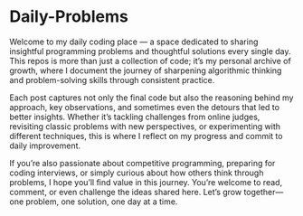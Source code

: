 # Daily-Problems
Welcome to my daily coding place — a space dedicated to sharing insightful programming problems and thoughtful solutions every single day. This repos is more than just a collection of code; it’s my personal archive of growth, where I document the journey of sharpening algorithmic thinking and problem-solving skills through consistent practice.

Each post captures not only the final code but also the reasoning behind my approach, key observations, and sometimes even the detours that led to better insights. Whether it’s tackling challenges from online judges, revisiting classic problems with new perspectives, or experimenting with different techniques, this is where I reflect on my progress and commit to daily improvement.

If you’re also passionate about competitive programming, preparing for coding interviews, or simply curious about how others think through problems, I hope you’ll find value in this journey. You’re welcome to read, comment, or even challenge the ideas shared here. Let’s grow together—one problem, one solution, one day at a time.
